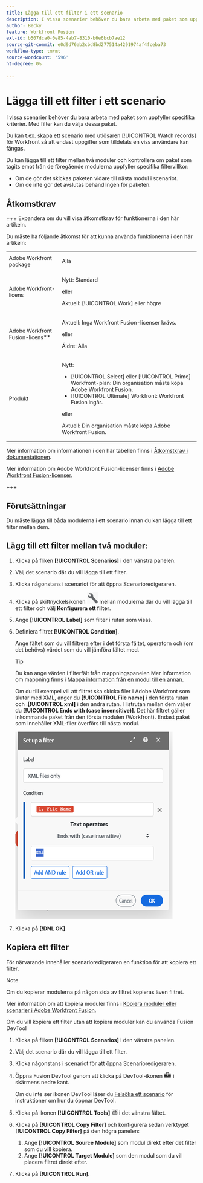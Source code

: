 ```yaml
---
title: Lägga till ett filter i ett scenario
description: I vissa scenarier behöver du bara arbeta med paket som uppfyller specifika kriterier. Med filter kan du välja dessa paket.
author: Becky
feature: Workfront Fusion
exl-id: b507dca0-0e85-4ab7-8310-b6e6bcb7ae12
source-git-commit: e0d9d76ab2cbd8bd277514a4291974af4fceba73
workflow-type: tm+mt
source-wordcount: '596'
ht-degree: 0%

---
```


# Lägga till ett filter i ett scenario

I vissa scenarier behöver du bara arbeta med paket som uppfyller specifika kriterier. Med filter kan du välja dessa paket.

Du kan t.ex. skapa ett scenario med utlösaren [!UICONTROL Watch records] för Workfront så att endast uppgifter som tilldelats en viss användare kan fångas.

Du kan lägga till ett filter mellan två moduler och kontrollera om paket som tagits emot från de föregående modulerna uppfyller specifika filtervillkor:

* Om de gör det skickas paketen vidare till nästa modul i scenariot.
* Om de inte gör det avslutas behandlingen för paketen.

## Åtkomstkrav

+++ Expandera om du vill visa åtkomstkrav för funktionerna i den här artikeln.

Du måste ha följande åtkomst för att kunna använda funktionerna i den här artikeln:

<table style="table-layout:auto">
 <col> 
 <col> 
 <tbody> 
  <tr> 
   <td role="rowheader">Adobe Workfront package</td> 
   <td> <p>Alla</p> </td> 
  </tr> 
  <tr data-mc-conditions=""> 
   <td role="rowheader">Adobe Workfront-licens</td> 
   <td> <p>Nytt: Standard</p><p>eller</p><p>Aktuell: [!UICONTROL Work] eller högre</p> </td> 
  </tr> 
  <tr> 
   <td role="rowheader">Adobe Workfront Fusion-licens**</td> 
   <td>
   <p>Aktuell: Inga Workfront Fusion-licenser krävs.</p>
   <p>eller</p>
   <p>Äldre: Alla </p>
   </td> 
  </tr> 
  <tr> 
   <td role="rowheader">Produkt</td> 
   <td>
   <p>Nytt:</p> <ul><li>[!UICONTROL Select] eller [!UICONTROL Prime] Workfront-plan: Din organisation måste köpa Adobe Workfront Fusion.</li><li>[!UICONTROL Ultimate] Workfront: Workfront Fusion ingår.</li></ul>
   <p>eller</p>
   <p>Aktuell: Din organisation måste köpa Adobe Workfront Fusion.</p>
   </td> 
  </tr>
 </tbody> 
</table>

Mer information om informationen i den här tabellen finns i [Åtkomstkrav i dokumentationen](/help/workfront-fusion/references/licenses-and-roles/access-level-requirements-in-documentation.md).

Mer information om Adobe Workfront Fusion-licenser finns i [Adobe Workfront Fusion-licenser](/help/workfront-fusion/set-up-and-manage-workfront-fusion/licensing-operations-overview/license-automation-vs-integration.md).

+++

## Förutsättningar

Du måste lägga till båda modulerna i ett scenario innan du kan lägga till ett filter mellan dem.

## Lägg till ett filter mellan två moduler:

1. Klicka på fliken **[!UICONTROL Scenarios]** i den vänstra panelen.
1. Välj det scenario där du vill lägga till ett filter.
1. Klicka någonstans i scenariot för att öppna Scenarioredigeraren.
1. Klicka på skiftnyckelsikonen ![skiftningsikonen](assets/wrench-icon.png) mellan modulerna där du vill lägga till ett filter och välj **Konfigurera ett filter**.
1. Ange **[!UICONTROL Label]** som filter i rutan som visas.
1. Definiera filtret **[!UICONTROL Condition]**.

   Ange fältet som du vill filtrera efter i det första fältet, operatorn och (om det behövs) värdet som du vill jämföra fältet med.

   >[!TIP]
   >
   >Du kan ange värden i filterfält från mappningspanelen
   >Mer information om mappning finns i [Mappa information från en modul till en annan](/help/workfront-fusion/create-scenarios/map-data/map-data-from-one-to-another.md).

   Om du till exempel vill att filtret ska skicka filer i Adobe Workfront som slutar med XML, anger du **[!UICONTROL File name]** i den första rutan och .**[!UICONTROL xml]** i den andra rutan. I listrutan mellan dem väljer du **[!UICONTROL Ends with (case insensitive)]**. Det här filtret gäller inkommande paket från den första modulen (Workfront). Endast paket som innehåller XML-filer överförs till nästa modul.

   ![Konfigurera ett filter](assets/set-up-filter-box.png)

1. Klicka på **[!DNL OK]**.

## Kopiera ett filter

För närvarande innehåller scenarioredigeraren en funktion för att kopiera ett filter.

>[!NOTE]
>
>Om du kopierar modulerna på någon sida av filtret kopieras även filtret.
>
>Mer information om att kopiera moduler finns i [Kopiera moduler eller scenarier i Adobe Workfront Fusion](/help/workfront-fusion/create-scenarios/add-modules/copy-modules-or-scenarios.md).

Om du vill kopiera ett filter utan att kopiera moduler kan du använda Fusion DevTool

1. Klicka på fliken **[!UICONTROL Scenarios]** i den vänstra panelen.
1. Välj det scenario där du vill lägga till ett filter.
1. Klicka någonstans i scenariot för att öppna Scenarioredigeraren.
1. Öppna Fusion DevTool genom att klicka på DevTool-ikonen ![DevTool](assets/debugger-icon.png) i skärmens nedre kant.

   Om du inte ser ikonen DevTool läser du [Felsöka ett scenario](/help/workfront-fusion/manage-scenarios/debug-a-scenario.md) för instruktioner om hur du öppnar DevTool.

1. Klicka på ikonen **[!UICONTROL Tools]** ![DevTool-verktyg](assets/devtools-tools-icon.png) i det vänstra fältet.

1. Klicka på **[!UICONTROL Copy Filter]** och konfigurera sedan verktyget **[!UICONTROL Copy Filter]** på den högra panelen:

   1. Ange **[!UICONTROL Source Module]** som modul direkt efter det filter som du vill kopiera.
   1. Ange **[!UICONTROL Target Module]** som den modul som du vill placera filtret direkt efter.

1. Klicka på **[!UICONTROL Run]**.
